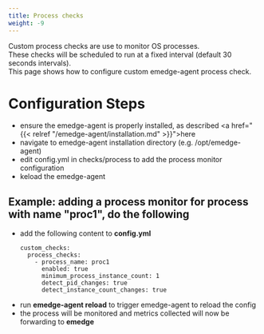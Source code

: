 ```yaml
---
title: Process checks
weight: -9
---
```

Custom process checks are use to monitor OS processes.
<br>
These checks will be scheduled to run at a fixed interval (default 30 seconds intervals).
<br>
This page shows how to configure custom emedge-agent process check.

# Configuration Steps
- ensure the emedge-agent is properly installed, as described <a href="{{< relref "/emedge-agent/installation.md" >}}">here</a>
- navigate to emedge-agent installation directory (e.g. /opt/emedge-agent)
- edit config.yml in checks/process to add the process monitor configuration
- keload the emedge-agent

## Example: adding a process monitor for process with name "proc1", do the following
  - add the following content to **config.yml**
    ```
    custom_checks:
      process_checks:
        - process_name: proc1
          enabled: true
          minimum_process_instance_count: 1
          detect_pid_changes: true
          detect_instance_count_changes: true
    ```
  - run **emedge-agent reload** to trigger emedge-agent to reload the config
  - the process will be monitored and metrics collected will now be forwarding to **emedge**




